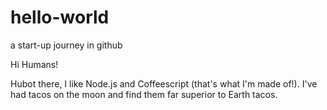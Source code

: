# hello-world

a start-up journey in github

Hi Humans!

Hubot there, I like Node.js and Coffeescript (that's what I'm made of!).
I've had tacos on the moon and find them far superior to Earth tacos.
